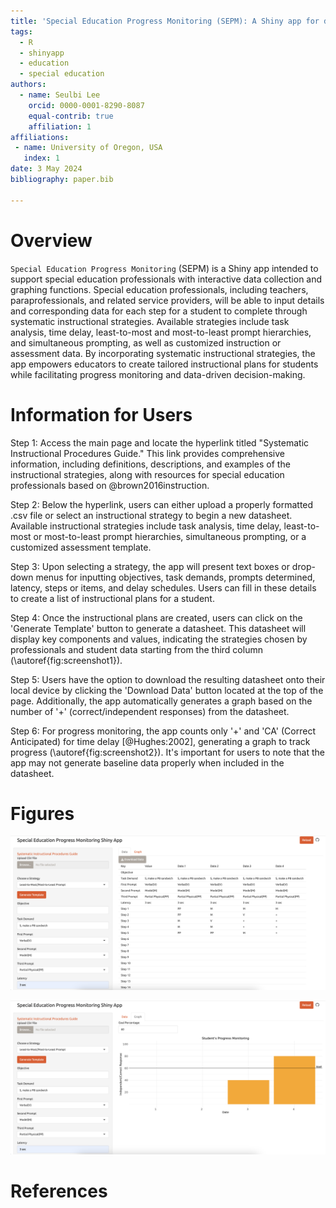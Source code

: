 ```yaml
---
title: 'Special Education Progress Monitoring (SEPM): A Shiny app for data collection in special education classroom'
tags:
  - R
  - shinyapp
  - education
  - special education
authors:
  - name: Seulbi Lee
    orcid: 0000-0001-8290-8087
    equal-contrib: true
    affiliation: 1
affiliations:
 - name: University of Oregon, USA
   index: 1
date: 3 May 2024
bibliography: paper.bib

---
```


# Overview
`Special Education Progress Monitoring` (SEPM) is a Shiny app intended to support special education professionals with interactive data collection and graphing functions. Special education professionals, including teachers, paraprofessionals, and related service providers, will be able to input details and corresponding data for each step for a student to complete through systematic instructional strategies. Available strategies include task analysis, time delay, least-to-most and most-to-least prompt hierarchies, and simultaneous prompting, as well as customized instruction or assessment data. By incorporating systematic instructional strategies, the app empowers educators to create tailored instructional plans for students while facilitating progress monitoring and data-driven decision-making.

# Information for Users
Step 1: Access the main page and locate the hyperlink titled "Systematic Instructional Procedures Guide." This link provides comprehensive information, including definitions, descriptions, and examples of the instructional strategies, along with resources for special education professionals based on @brown2016instruction.

Step 2: Below the hyperlink, users can either upload a properly formatted .csv file or select an instructional strategy to begin a new datasheet. Available instructional strategies include task analysis, time delay, least-to-most or most-to-least prompt hierarchies, simultaneous prompting, or a customized assessment template.

Step 3: Upon selecting a strategy, the app will present text boxes or drop-down menus for inputting objectives, task demands, prompts determined, latency, steps or items, and delay schedules. Users can fill in these details to create a list of instructional plans for a student.

Step 4: Once the instructional plans are created, users can click on the 'Generate Template' button to generate a datasheet. This datasheet will display key components and values, indicating the strategies chosen by professionals and student data starting from the third column (\autoref{fig:screenshot1}).

Step 5: Users have the option to download the resulting datasheet onto their local device by clicking the 'Download Data' button located at the top of the page. Additionally, the app automatically generates a graph based on the number of '+' (correct/independent responses) from the datasheet.

Step 6: For progress monitoring, the app counts only '+' and 'CA' (Correct Anticipated) for time delay [@Hughes:2002], generating a graph to track progress (\autoref{fig:screenshot2}). It's important for users to note that the app may not generate baseline data properly when included in the datasheet.

# Figures

![Screenshot of a SEPM datasheet.\label{fig:screenshot1}](figures/SEPM-screenshot1.png)

![Screenshot of a resulting graph.\label{fig:screenshot2}](figures/SEPM-screenshot2.png)

# References


